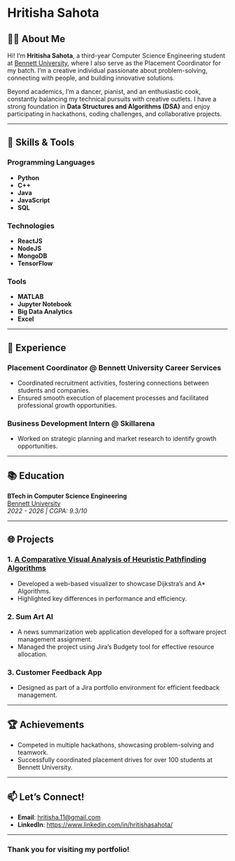 # Hritisha Sahota 

## 👩‍💻 About Me
Hi! I’m **Hritisha Sahota**, a third-year Computer Science Engineering student at [Bennett University](https://bennett.edu.in/), where I also serve as the Placement Coordinator for my batch. I’m a creative individual passionate about problem-solving, connecting with people, and building innovative solutions.

Beyond academics, I’m a dancer, pianist, and an enthusiastic cook, constantly balancing my technical pursuits with creative outlets. I have a strong foundation in **Data Structures and Algorithms (DSA)** and enjoy participating in hackathons, coding challenges, and collaborative projects.

---

## 🌟 Skills & Tools

### Programming Languages
- **Python**
- **C++**
- **Java**
- **JavaScript**
- **SQL**

### Technologies
- **ReactJS**
- **NodeJS**
- **MongoDB**
- **TensorFlow**

### Tools
- **MATLAB**
- **Jupyter Notebook**
- **Big Data Analytics**
- **Excel**

---

## 🚀 Experience

### Placement Coordinator @ Bennett University Career Services  
- Coordinated recruitment activities, fostering connections between students and companies.  
- Ensured smooth execution of placement processes and facilitated professional growth opportunities.

### Business Development Intern @ Skillarena  
- Worked on strategic planning and market research to identify growth opportunities.

---

## 📚 Education
**BTech in Computer Science Engineering**  
[Bennett University](https://bennett.edu.in/)  
*2022 - 2026 | CGPA: 9.3/10*

---

## 🌐 Projects

### 1. [A Comparative Visual Analysis of Heuristic Pathfinding Algorithms](https://github.com/hritisha-pathfinding)
- Developed a web-based visualizer to showcase Dijkstra’s and A* Algorithms.
- Highlighted key differences in performance and efficiency.

### 2. Sum Art AI
- A news summarization web application developed for a software project management assignment.
- Managed the project using Jira’s Budgety tool for effective resource allocation.

### 3. Customer Feedback App
- Designed as part of a Jira portfolio environment for efficient feedback management.

---

## 🏆 Achievements
- Competed in multiple hackathons, showcasing problem-solving and teamwork.
- Successfully coordinated placement drives for over 100 students at Bennett University.

---

## 📫 Let’s Connect!
- **Email**: hritisha.11@gmail.com  
- **LinkedIn**: https://www.linkedin.com/in/hritishasahota/

---

### Thank you for visiting my portfolio!
